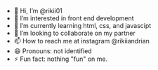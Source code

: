- 👋 Hi, I’m @rikii01
- 👀 I’m interested in front end development
- 🌱 I’m currently learning html, css, and javascipt
- 💞️ I’m looking to collaborate on my partner
- 📫 How to reach me at instagram @rikiiandrian
- 😄 Pronouns: not identified
- ⚡ Fun fact: nothing "fun" on me.

<!---
rikii01/rikii01 is a ✨ special ✨ repository because its `README.md` (this file) appears on your GitHub profile.
You can click the Preview link to take a look at your changes.
--->
